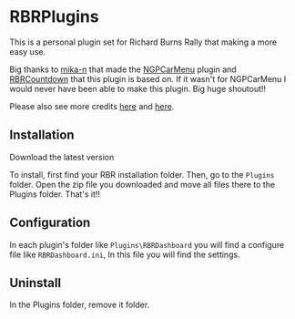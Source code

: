 # RBRPlugins

This is a personal plugin set for Richard Burns Rally that making a more easy use.

Big thanks to [mika-n](https://github.com/mika-n) that made the [NGPCarMenu](https://github.com/mika-n/NGPCarMenu) plugin and [RBRCountdown](https://github.com/HanaMcHanaface/RBRCountdown.git) that this plugin is based on. If it wasn't for NGPCarMenu I would never have been able to make this plugin. Big huge shoutout!!

Please also see more credits [here](https://github.com/geekerlw/RBRDashboard/blob/main/NGPCarMenu_LicenseText.txt) and [here](https://github.com/geekerlw/RBRDashboard/blob/main/NGPCarMenu_LicenseText_3rdPartyTools.txt).

## Installation

Download the latest version

To install, first find your RBR installation folder. Then, go to the `Plugins` folder. Open the zip file you downloaded and move all files there to the Plugins folder. That's it!!

## Configuration

In each plugin's folder like `Plugins\RBRDashboard` you will find a configure file like `RBRDashboard.ini`, In this file you will find the settings.

## Uninstall

In the Plugins folder, remove it folder.